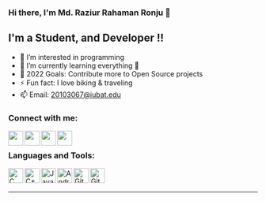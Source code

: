 ### Hi there, I'm Md. Raziur Rahaman Ronju 👋
## I'm a Student, and Developer !!

- 👀 I’m interested in programming
- 🌱 I’m currently learning everything 🤣
- 🥅 2022 Goals: Contribute more to Open Source projects
- ⚡ Fun fact: I love biking & traveling
- 📫 Email: 20103067@iubat.edu


### Connect with me:

[<img align="left"   width="30px" src="https://img.icons8.com/nolan/64/facebook-new.png"/>][facebook]
[<img align="left"   width="30px" src="https://img.icons8.com/nolan/64/twitter.png" />][twitter]
[<img align="left"   width="30px" src="https://img.icons8.com/nolan/64/linkedin.png" />][linkedin]
[<img align="left"   width="30px" src="https://img.icons8.com/nolan/96/instagram-new.png" />][instagram]

<br />

### Languages and Tools:
<img clickable="false" align="left" alt="C" width="30px" src="https://img.icons8.com/color/48/000000/c-programming.png"/>
<img align="left" alt="C++" width="30px" src="https://img.icons8.com/color/48/000000/c-plus-plus-logo.png"/>
<img align="left" alt="Java" width="30px" src="https://img.icons8.com/color/64/000000/java-coffee-cup-logo.png"/>
<img align="left" alt="Android App Development" width="30px" src="https://img.icons8.com/fluent/48/000000/android-os.png"/>
<img align="left" alt="Git" width="30px" src="https://img.icons8.com/color/48/000000/git.png"/>
<img align="left" alt="Github" width="30px" src="https://img.icons8.com/dusk/48/000000/github.png"/>
<br />
<br />

---
[twitter]: https://twitter.com/RaziurRahaman01 
[facebook]: https://fb.com/raziur.rahman01
[instagram]: https://instagram.com/codeSTACKr
[linkedin]: https://linkedin.com/in/codeSTACKr
